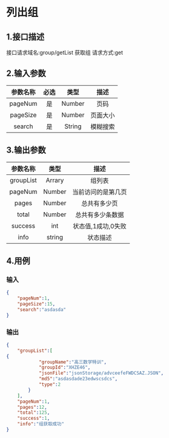 # 列出组

## 1.接口描述

接口请求域名:group/getList
获取组
请求方式:get


## 2.输入参数

| 参数名称  | 必选  |  类型  |         描述         |
| :-------: | :---: | :----: | :------------------: |
|  pageNum  |  是   | Number  |    页码      |
| pageSize | 是 | Number | 页面大小 |
| search | 是 | String | 模糊搜索 |

## 3.输出参数

|  参数名称  |  类型  |         描述         |
| :-------: | :----: | :------------------: |
| groupList | Arrary | 组列表 |
| pageNum  | Number | 当前访问的是第几页 |
|  pages   | Number |    总共有多少页    |
|  total   | Number |  总共有多少条数据  |
| success | int | 状态值,1成功,0失败 |
| info | string | 状态描述 |

## 4.用例

### 输入

```json
{
    "pageNum":1,
    "pageSize":15,
    "search":"asdasda"
}
```

### 输出

```json
{
    "groupList":[
{
            "groupName":"高三数学特训",
            "groupId":"XHZE46",
            "jsonFile":"jsonStorage/advceefeFWDCSAZ.JSON",
            "md5":"asdasdade23edwscsdcs",
            "type":2
        }
    ],
    "pageNum":1,
    "pages":12,
    "total":125,
    "success":1,
    "info":"组获取成功"
}
```
